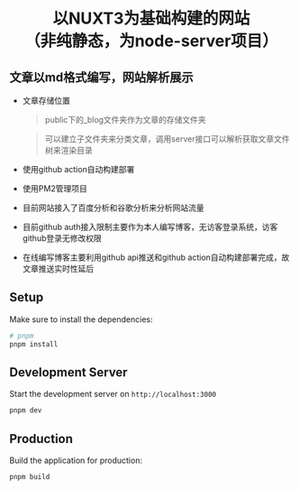 # <center>以NUXT3为基础构建的网站 <br/>（非纯静态，为node-server项目）</center>

## 文章以md格式编写，网站解析展示

- 文章存储位置

  > public下的\_blog文件夹作为文章的存储文件夹

  > 可以建立子文件夹来分类文章，调用server接口可以解析获取文章文件树来渲染目录

- 使用github action自动构建部署

- 使用PM2管理项目

- 目前网站接入了百度分析和谷歌分析来分析网站流量

- 目前github auth接入限制主要作为本人编写博客，无访客登录系统，访客github登录无修改权限

- 在线编写博客主要利用github api推送和github action自动构建部署完成，故文章推送实时性延后

## Setup

Make sure to install the dependencies:

```bash
# pnpm
pnpm install
```

## Development Server

Start the development server on `http://localhost:3000`

```bash
pnpm dev
```

## Production

Build the application for production:

```bash
pnpm build
```
